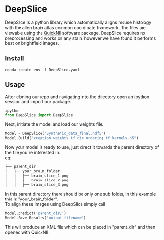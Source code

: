 # DeepSlice
DeepSlice is a python library which automatically aligns mouse histology with the allen brain atlas common coordinate framework.
The files are viewable using the [QuickNII](https://www.nitrc.org/projects/quicknii "QuickNII") software package.
DeepSlice requires no preprocessing and works on any stain, however we have found it performs best on brightfield images.

## Install

```
conda create env -f DeepSlice.yaml
```
## Usage

After cloning our repo and navigating into the directory open an ipython session and import our package.
```python
ipython
from DeepSlice import DeepSlice
```
Next, initiate the model and load our weights file.
```python
Model = DeepSlice("Synthetic_data_final.hdf5")
Model.Build("xception_weights_tf_dim_ordering_tf_kernels.h5")
```
Now your model is ready to use, just direct it towards the parent directory of the file you're interested in.
<br/> eg:
```bash
├── parent_dir
│   ├── your_brain_folder
│   │   ├── brain_slice_1.png
│   │   ├── brain_slice_2.png
│   │   ├── brain_slice_3.png
```
In this parent directory there should be only one sub folder, in this example this is "your_brain_folder".
<br />To align these images using DeepSlice simply call
```python
Model.predict('parent_dir/')
Model.Save_Results('output_filename')
```
This will produce an XML file which can be placed in "parent_dir" and then opened with QuickNII. 



















